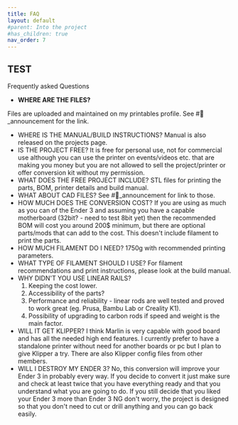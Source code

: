```yaml
---
title: FAQ
layout: default
#parent: Into the project
#has_children: true
nav_order: 7
---
```

## TEST
Frequently asked Questions

- **WHERE ARE THE FILES?**

Files are uploaded and maintained on my printables profile. See #📢_announcement for the link.
- WHERE IS THE MANUAL/BUILD INSTRUCTIONS?
Manual is also released on the projects page.
- IS THE PROJECT FREE?
It is free for personal use, not for commercial use although you can use the printer on events/videos etc. that are making you money but you are not allowed to sell the project/printer or offer conversion kit without my permission.
- WHAT DOES THE FREE PROJECT INCLUDE?
STL files for printing the parts, BOM, printer details and build manual. 
- WHAT ABOUT CAD FILES?
See #📢_announcement for link to those.
- HOW MUCH DOES THE CONVERSION COST?
If you are using as much as you can of the Ender 3 and assuming you have a capable motherboard (32bit? - need to test 8bit yet) then the recommended BOM will cost you around 200$ minimum, but there are optional parts/mods that can add to the cost. This doesn't include filament to print the parts.
- HOW MUCH FILAMENT DO I NEED?
1750g with recommended printing parameters.
- WHAT TYPE OF FILAMENT SHOULD I USE?
For filament recommendations and print instructions, please look at the build manual.
- WHY DIDN'T YOU USE LINEAR RAILS?
     1) Keeping the cost lower.
     2) Accessibility of the parts?
     3) Performance and reliability - linear rods are well tested and proved to work great (eg. Prusa, Bambu Lab or Creality K1).
     4) Possibility of upgrading to carbon rods if speed and weight is the main factor.
- WILL IT GET KLIPPER?
I think Marlin is very capable with good board and has all the needed high end features. I currently prefer to have a standalone printer without need for another boards or pc but I plan to give Klipper a try. There are also Klipper config files from other members.
- WILL I DESTROY MY ENDER 3?
No, this conversion will improve your Ender 3 in probably every way. If you decide to convert it just make sure and check at least twice that you have everything ready and that you understand what you are going to do. If you still decide that you liked your Ender 3 more than Ender 3 NG don't worry, the project is designed so that you don't need to cut or drill anything and you can go back easily.
